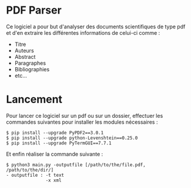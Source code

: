 # PDF Parser

Ce logiciel a pour but d'analyser des documents scientifiques de type pdf 
et d'en extraire les différentes informations de celui-ci comme :
- Titre
- Auteurs
- Abstract
- Paragraphes
- Bibliographies
- etc...

# Lancement
Pour lancer ce logiciel sur un pdf ou sur un dossier, effectuer les commandes suivantes
pour installer les modules nécessaires :
```
$ pip install --upgrade PyPDF2==3.0.1
$ pip install --upgrade python-Levenshtein==0.25.0
$ pip install --upgrade PyTermGUI==7.7.1
```

Et enfin réaliser la commande suivante :
```
$ python3 main.py -outputfile [/path/to/the/file.pdf, /path/to/the/dir/]
- outputfile : -t text
               -x xml
```
